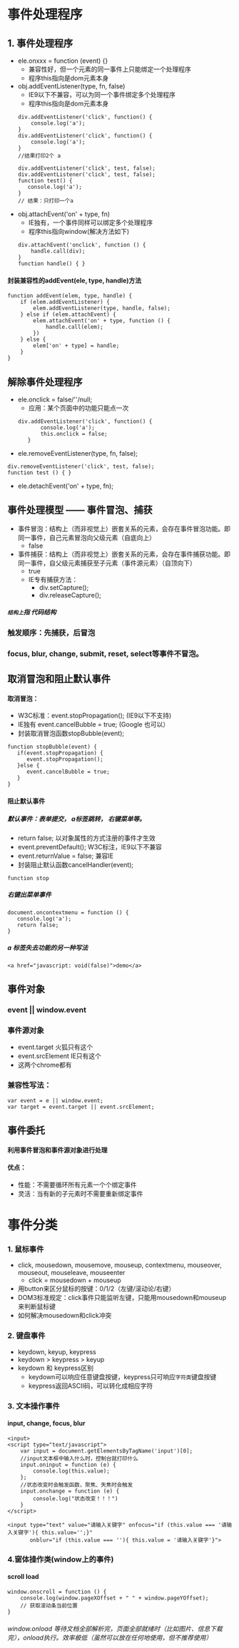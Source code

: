 # 事件处理程序

## 1. 事件处理程序
* ele.onxxx = function (event) {}
    * 兼容性好，但一个元素的同一事件上只能绑定一个处理程序
    * 程序this指向是dom元素本身
* obj.addEventListener(type, fn, false)
    * IE9以下不兼容，可以为同一个事件绑定多个处理程序
    * 程序this指向是dom元素本身
   ```
   div.addEventListener('click', function() {
       console.log('a');
   }
   div.addEventListener('click', function() {
       console.log('a');
   }
   //结果打印2个 a
   ```
   ```
   div.addEventListener('click', test, false);
   div.addEventListener('click', test, false);
   function test() {
      console.log('a');
   }
   // 结果：只打印一个a
   ```
* obj.attachEvent('on' + type, fn)
    * IE独有，一个事件同样可以绑定多个处理程序
    * 程序this指向window(解决方法如下)
    ```
    div.attachEvent('onclick', function () {
        handle.call(div);
    }
    function handle() { }
    ```
#### 封装兼容性的addEvent(ele, type, handle)方法
```
function addEvent(elem, type, handle) {
    if (elem.addEventListener) {
        elem.addEventListener(type, handle, false);
    } else if (elem.attachEvent) {
        elem.attachEvent('on' + type, function () {
            handle.call(elem);
        })
    } else {
        elem['on' + type] = handle;
    }
}
```
    

## 解除事件处理程序
* ele.onclick = false/''/null;
    * 应用：某个页面中的功能只能点一次
    ```
    div.addEventListener('click', function() {
           console.log('a');
           this.onclick = false;
       }
    ```
* ele.removeEventListener(type, fn, false);
```
div.removeEventListener('click', test, false);    
function test () { }
```    
* ele.detachEvent('on' + type, fn);    

## 事件处理模型 —— 事件冒泡、捕获
* 事件冒泡：结构上（而非视觉上）嵌套关系的元素，会存在事件冒泡功能。即同一事件，自己元素冒泡向父级元素（自底向上）
    * false
* 事件捕获：结构上（而非视觉上）嵌套关系的元素，会存在事件捕获功能。即同一事件，自父级元素捕获至子元素（事件源元素）（自顶向下）
    * true
    * IE专有捕获方法：
        * div.setCapture();
        * div.releaseCapture();
##### `结构上`指 代码结构
### 触发顺序：先捕获，后冒泡
### focus, blur, change, submit, reset, select等事件不冒泡。

## 取消冒泡和阻止默认事件
#### 取消冒泡：
* W3C标准：event.stopPropagation(); (IE9以下不支持)    
* IE独有 event.cancelBubble = true; (Google 也可以）
* 封装取消冒泡函数stopBubble(event);
```
function stopBubble(event) {
   if(event.stopPropagation) {
      event.stopPropagation();
   }else {
      event.cancelBubble = true;
   }
}
```

#### 阻止默认事件
##### 默认事件：表单提交， a标签跳转， 右键菜单等。
* return false; 以对象属性的方式注册的事件才生效
* event.preventDefault(); W3C标注，IE9以下不兼容
* event.returnValue = false; 兼容IE
* 封装阻止默认函数cancelHandler(event);    
```
function stop
```
##### 右键出菜单事件
```
document.oncontextmenu = function () {
   console.log('a');
   return false;
}
```    
##### a 标签失去功能的另一种写法
```
<a href="javascript: void(false)">demo</a>
```
## 事件对象
### event || window.event
### 事件源对象
* event.target 火狐只有这个
* event.srcElement IE只有这个
* 这两个chrome都有
### 兼容性写法：
```
var event = e || window.event;
var target = event.target || event.srcElement;
```

## 事件委托
#### 利用事件冒泡和事件源对象进行处理
#### 优点：
* 性能：不需要循环所有元素一个个绑定事件
* 灵活：当有新的子元素时不需要重新绑定事件

# 事件分类
### 1. 鼠标事件
* click, mousedown, mousemove, mouseup, contextmenu, mouseover, mouseout, mouseleave, mouseenter
    * click = mousedown + mouseup
* 用button来区分鼠标的按键：0/1/2（左键/滚动论/右键）
* DOM3标准规定：click事件只能监听左键，只能用mousedown和mouseup来判断鼠标键
* 如何解决mousedown和click冲突

### 2. 键盘事件
* keydown, keyup, keypress
* keydown > keypress > keyup
* keydown 和 keypress区别
    * keydown可以响应任意键盘按键，keypress只可响应`字符类`键盘按键
    * keypress返回ASCII码，可以转化成相应字符


### 3. 文本操作事件
#### input, change, focus, blur
```
<input>
<script type="text/javascript">
    var input = document.getElementsByTagName('input')[0];
    //input文本框中输入什么时，控制台就打印什么
    input.oninput = function (e) {
        console.log(this.value);
    };
    //状态改变时会触发函数，聚焦、失焦时会触发
    input.onchange = function (e) {
        console.log("状态改变！！！")
    }
</script>
```
```
<input type="text" value="请输入关键字" onfocus="if (this.value === '请输入关键字'){ this.value='';}"
       onblur="if (this.value === ''){ this.value = '请输入关键字'}">
```

### 4.窗体操作类(window上的事件)
#### scroll load
```
window.onscroll = function () {
    console.log(window.pageXOffset + " " + window.pageYOffset);
    // 获取滚动条当前位置
}
```
###### window.onload 等待文档全部解析完，页面全部就绪时（比如图片、信息下载完），onload执行。效率极低（虽然可以放在任何地使用，但不推荐使用）







